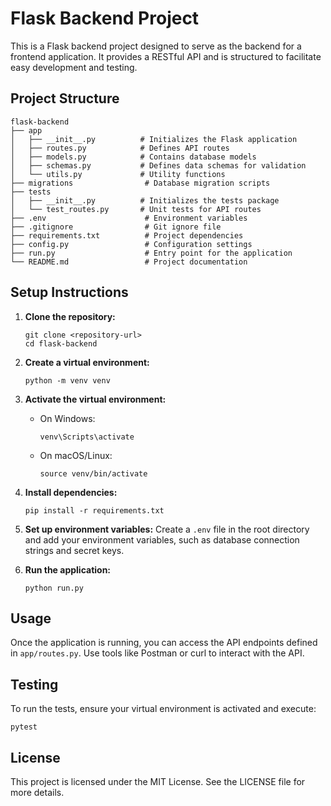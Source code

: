 # Flask Backend Project

This is a Flask backend project designed to serve as the backend for a frontend application. It provides a RESTful API and is structured to facilitate easy development and testing.

## Project Structure

```
flask-backend
├── app
│   ├── __init__.py          # Initializes the Flask application
│   ├── routes.py            # Defines API routes
│   ├── models.py            # Contains database models
│   ├── schemas.py           # Defines data schemas for validation
│   └── utils.py             # Utility functions
├── migrations                # Database migration scripts
├── tests
│   ├── __init__.py          # Initializes the tests package
│   └── test_routes.py       # Unit tests for API routes
├── .env                      # Environment variables
├── .gitignore                # Git ignore file
├── requirements.txt          # Project dependencies
├── config.py                 # Configuration settings
├── run.py                    # Entry point for the application
└── README.md                 # Project documentation
```

## Setup Instructions

1. **Clone the repository:**
   ```
   git clone <repository-url>
   cd flask-backend
   ```

2. **Create a virtual environment:**
   ```
   python -m venv venv
   ```

3. **Activate the virtual environment:**
   - On Windows:
     ```
     venv\Scripts\activate
     ```
   - On macOS/Linux:
     ```
     source venv/bin/activate
     ```

4. **Install dependencies:**
   ```
   pip install -r requirements.txt
   ```

5. **Set up environment variables:**
   Create a `.env` file in the root directory and add your environment variables, such as database connection strings and secret keys.

6. **Run the application:**
   ```
   python run.py
   ```

## Usage

Once the application is running, you can access the API endpoints defined in `app/routes.py`. Use tools like Postman or curl to interact with the API.

## Testing

To run the tests, ensure your virtual environment is activated and execute:
```
pytest
```

## License

This project is licensed under the MIT License. See the LICENSE file for more details.